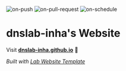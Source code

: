 
  ![on-push](../../actions/workflows/on-push.yaml/badge.svg)
  ![on-pull-request](../../actions/workflows/on-pull-request.yaml/badge.svg)
  ![on-schedule](../../actions/workflows/on-schedule.yaml/badge.svg)

  # dnslab-inha's Website

  Visit **[dnslab-inha.github.io](https://dnslab-inha.github.io)** 🚀

  _Built with [Lab Website Template](https://greene-lab.gitbook.io/lab-website-template-docs)_
